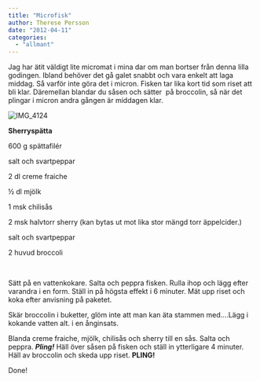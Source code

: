 ```yaml
---
title: "Microfisk"
author: Therese Persson
date: "2012-04-11"
categories: 
  - "allmant"
---
```


Jag har ätit väldigt lite micromat i mina dar om man bortser från denna lilla godingen. Ibland behöver det gå galet snabbt och vara enkelt att laga middag. Så varför inte göra det i micron. Fisken tar lika kort tid som riset att bli klar. Däremellan blandar du såsen och sätter  på broccolin, så när det plingar i micron andra gången är middagen klar.

![](/static/img/IMG_4124-1024x682.jpg "IMG_4124")

**Sherryspätta**

600 g spättafilér

salt och svartpeppar

2 dl creme fraiche

½ dl mjölk

1 msk chilisås

2 msk halvtorr sherry (kan bytas ut mot lika stor mängd torr äppelcider.)

salt och svartpeppar

2 huvud broccoli

 

Sätt på en vattenkokare. Salta och peppra fisken. Rulla ihop och lägg efter varandra i en form. Ställ in på högsta effekt i 6 minuter. Mät upp riset och koka efter anvisning på paketet.

Skär broccolin i buketter, glöm inte att man kan äta stammen med....Lägg i kokande vatten alt. i en ånginsats.

Blanda creme fraiche, mjölk, chilisås och sherry till en sås. Salta och peppra. _**Pling!**_ Häll över såsen på fisken och ställ in ytterligare 4 minuter. Häll av broccolin och skeda upp riset. **PLING!** 

Done!
